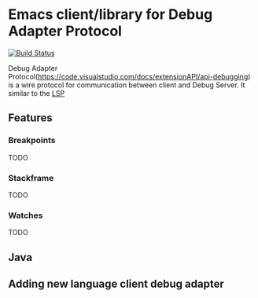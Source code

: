 # Emacs client/library for Debug Adapter Protocol

[![Build Status](https://travis-ci.org/yyoncho/dap-mode.svg?branch=master)](https://travis-ci.org/yyoncho/dap-mode)

Debug Adapter Protocol(https://code.visualstudio.com/docs/extensionAPI/api-debugging) is a
wire protocol for communication between client and Debug Server. It similar to
the [LSP](https://github.com/Microsoft/language-server-protocol)

## Features
### Breakpoints
TODO
### Stackframe
TODO
### Watches
TODO
###

## Java

## Adding new language client debug adapter
